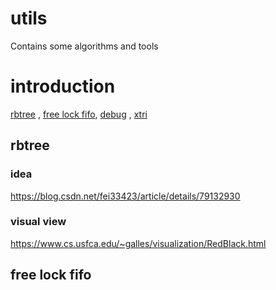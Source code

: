 # utils
Contains some algorithms and tools
# introduction
 [rbtree](#rbtree) , [free lock fifo](), [debug]() , [xtri]()
## rbtree
### idea
https://blog.csdn.net/fei33423/article/details/79132930
### visual view
https://www.cs.usfca.edu/~galles/visualization/RedBlack.html
## free lock fifo


